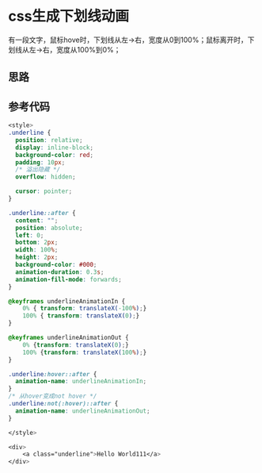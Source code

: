 <!--
 * @Author: lijing
 * @Date: 2023-12-15 23:12:54
 * @LastEditors: lijing
 * @LastEditTime: 2023-12-17 21:15:43
 * @Description: 
-->
# css生成下划线动画

有一段文字，鼠标hove时，下划线从左→右，宽度从0到100%；鼠标离开时，下划线从左→右，宽度从100%到0%；

## 思路

## 参考代码

```css
<style>
.underline {
  position: relative;
  display: inline-block;
  background-color: red;
  padding: 10px;
  /* 溢出隐藏 */
  overflow: hidden;

  cursor: pointer;
}

.underline::after {
  content: "";
  position: absolute;
  left: 0;
  bottom: 2px;
  width: 100%;
  height: 2px;
  background-color: #000;
  animation-duration: 0.3s;
  animation-fill-mode: forwards;
}

@keyframes underlineAnimationIn {
    0% { transform: translateX(-100%);}
    100% { transform: translateX(0);}
}

@keyframes underlineAnimationOut {
    0% {transform: translateX(0);}
    100% {transform: translateX(100%);}
}

.underline:hover::after {
  animation-name: underlineAnimationIn;
}
/* 从hover变成not hover */
.underline:not(:hover)::after {
  animation-name: underlineAnimationOut;
}

</style>

<div>
    <a class="underline">Hello World111</a>
</div>

```
